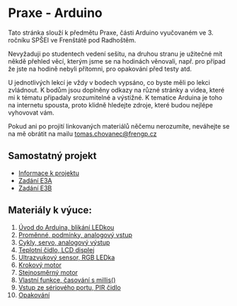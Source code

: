 # Praxe - Arduino
Tato stránka slouží k předmětu Praxe, části Arduino vyučovaném ve 3. ročníku SPŠEI ve Frenštátě pod Radhoštěm. 

Nevyžaduji po studentech vedení sešitu, na druhou stranu je užitečné mít někdě přehled věcí, kterým jsme se na hodinách věnovali, např. pro případ že jste na hodině nebyli přítomni, pro opakování před testy atd. 

U jednotlivých lekcí je vždy v bodech vypsáno, co byste měli po lekci zvládnout. K bodům jsou doplněny odkazy na různé stránky a videa, které mi k tématu připadaly srozumitelné a výstižné. K tematice Arduina je toho na internetu spousta, proto klidně hledejte zdroje, které budou nejlépe vyhovovat vám. 

Pokud ani po projití linkovaných materiálů něčemu nerozumíte, neváhejte se na mě obrátit na mailu tomas.chovanec@frengp.cz

## Samostatný projekt
- [Informace k projektu](Projekt.md)
- [Zadání E3A](Zadani_projektu_E3A.md)
- [Zadání E3B](Zadani_projektu_E3B.md)

## Materiály k výuce:

1. [Úvod do Arduina, blikání LEDkou](01_lekce.md)
2. [Proměnné, podmínky, analogový vstup](02_lekce.md)
3. [Cykly, servo, analogový výstup](03_lekce.md)
4. [Teplotní čidlo, LCD displej](04_lekce.md)
5. [Ultrazvukový sensor, RGB LEDka](05_lekce.md)
6. [Krokový motor](06_lekce.md)
7. [Stejnosměrný motor](07_lekce.md)
8. [Vlastní funkce, časování s millis()](08_lekce.md)
9. [Vstup ze sériového portu, PIR čidlo](09_lekce.md)
10. [Opakování](10_lekce.md)
